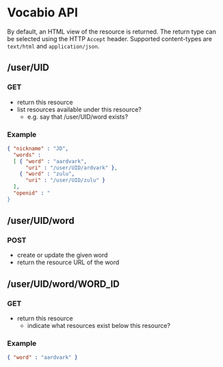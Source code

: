 Vocabio API
===========

By default, an HTML view of the resource is returned. The return type can be
selected using the HTTP `Accept` header. Supported content-types are
 `text/html` and `application/json`.

/user/UID
---------

### GET

* return this resource
* list resources available under this resource?
  * e.g. say that /user/UID/word exists?

### Example

``` json
{ "nickname" : "JD",
  "words" :
  [ { "word" : "aardvark",
      "uri" : "/user/UID/ardvark" },
    { "word" : "zulu",
      "uri" : "/user/UID/zulu" }
  ],
  "openid" : "
}
```

/user/UID/word
--------------

### POST

* create or update the given word
* return the resource URL of the word

/user/UID/word/WORD_ID
----------------------

### GET

* return this resource
  * indicate what resources exist below this resource?

### Example

``` json
{ "word" : "aardvark" }
```

